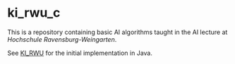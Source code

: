 # ki_rwu_c

This is a repository containing basic AI algorithms taught in the AI lecture at _Hochschule Ravensburg-Weingarten_.

See [KI_RWU](https://github.com/niklasbirk/KI_RWU) for the initial implementation in Java.
